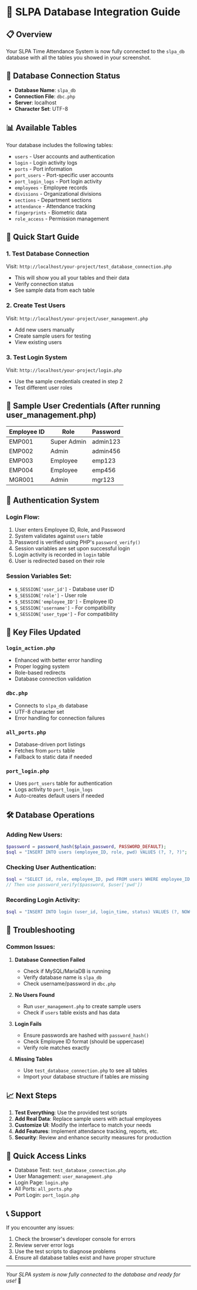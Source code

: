 # 🚢 SLPA Database Integration Guide

## 📋 Overview
Your SLPA Time Attendance System is now fully connected to the `slpa_db` database with all the tables you showed in your screenshot.

## 🔧 Database Connection Status
- **Database Name**: `slpa_db`
- **Connection File**: `dbc.php`
- **Server**: localhost
- **Character Set**: UTF-8

## 📊 Available Tables
Your database includes the following tables:
- `users` - User accounts and authentication
- `login` - Login activity logs
- `ports` - Port information
- `port_users` - Port-specific user accounts
- `port_login_logs` - Port login activity
- `employees` - Employee records
- `divisions` - Organizational divisions
- `sections` - Department sections
- `attendance` - Attendance tracking
- `fingerprints` - Biometric data
- `role_access` - Permission management

## 🎯 Quick Start Guide

### 1. Test Database Connection
Visit: `http://localhost/your-project/test_database_connection.php`
- This will show you all your tables and their data
- Verify connection status
- See sample data from each table

### 2. Create Test Users
Visit: `http://localhost/your-project/user_management.php`
- Add new users manually
- Create sample users for testing
- View existing users

### 3. Test Login System
Visit: `http://localhost/your-project/login.php`
- Use the sample credentials created in step 2
- Test different user roles

## 👥 Sample User Credentials (After running user_management.php)
| Employee ID | Role | Password |
|-------------|------|----------|
| EMP001 | Super Admin | admin123 |
| EMP002 | Admin | admin456 |
| EMP003 | Employee | emp123 |
| EMP004 | Employee | emp456 |
| MGR001 | Admin | mgr123 |

## 🔐 Authentication System

### Login Flow:
1. User enters Employee ID, Role, and Password
2. System validates against `users` table
3. Password is verified using PHP's `password_verify()`
4. Session variables are set upon successful login
5. Login activity is recorded in `login` table
6. User is redirected based on their role

### Session Variables Set:
- `$_SESSION['user_id']` - Database user ID
- `$_SESSION['role']` - User role
- `$_SESSION['employee_ID']` - Employee ID
- `$_SESSION['username']` - For compatibility
- `$_SESSION['user_type']` - For compatibility

## 📁 Key Files Updated

### `login_action.php`
- Enhanced with better error handling
- Proper logging system
- Role-based redirects
- Database connection validation

### `dbc.php`
- Connects to `slpa_db` database
- UTF-8 character set
- Error handling for connection failures

### `all_ports.php`
- Database-driven port listings
- Fetches from `ports` table
- Fallback to static data if needed

### `port_login.php`
- Uses `port_users` table for authentication
- Logs activity to `port_login_logs`
- Auto-creates default users if needed

## 🛠️ Database Operations

### Adding New Users:
```php
$password = password_hash($plain_password, PASSWORD_DEFAULT);
$sql = "INSERT INTO users (employee_ID, role, pwd) VALUES (?, ?, ?)";
```

### Checking User Authentication:
```php
$sql = "SELECT id, role, employee_ID, pwd FROM users WHERE employee_ID = ? AND role = ?";
// Then use password_verify($password, $user['pwd'])
```

### Recording Login Activity:
```php
$sql = "INSERT INTO login (user_id, login_time, status) VALUES (?, NOW(), 'Active')";
```

## 🚨 Troubleshooting

### Common Issues:

1. **Database Connection Failed**
   - Check if MySQL/MariaDB is running
   - Verify database name is `slpa_db`
   - Check username/password in `dbc.php`

2. **No Users Found**
   - Run `user_management.php` to create sample users
   - Check if `users` table exists and has data

3. **Login Fails**
   - Ensure passwords are hashed with `password_hash()`
   - Check Employee ID format (should be uppercase)
   - Verify role matches exactly

4. **Missing Tables**
   - Use `test_database_connection.php` to see all tables
   - Import your database structure if tables are missing

## 📈 Next Steps

1. **Test Everything**: Use the provided test scripts
2. **Add Real Data**: Replace sample users with actual employees
3. **Customize UI**: Modify the interface to match your needs
4. **Add Features**: Implement attendance tracking, reports, etc.
5. **Security**: Review and enhance security measures for production

## 🔗 Quick Access Links
- Database Test: `test_database_connection.php`
- User Management: `user_management.php`
- Login Page: `login.php`
- All Ports: `all_ports.php`
- Port Login: `port_login.php`

## 📞 Support
If you encounter any issues:
1. Check the browser's developer console for errors
2. Review server error logs
3. Use the test scripts to diagnose problems
4. Ensure all database tables exist and have proper structure

---
*Your SLPA system is now fully connected to the database and ready for use!* 🎉
